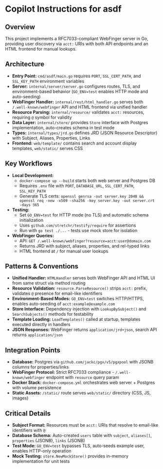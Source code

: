 # Copilot Instructions for asdf

## Overview

This project implements a RFC7033-compliant WebFinger server in Go, providing user discovery via `acct:` URIs with both API endpoints and an HTML frontend for manual lookups.

## Architecture

- **Entry Point:** `cmd/asdf/main.go` requires `PORT`, `SSL_CERT_PATH`, and `SSL_KEY_PATH` environment variables
- **Server:** `internal/server/server.go` configures routes, TLS, and environment-based behavior (`GO_ENV=test` enables HTTP mode and auto-seeding)
- **WebFinger Handler:** `internal/rest/html_handler.go` serves both `/.well-known/webfinger` API and HTML frontend via unified handler
- **Resource Parsing:** `internal/resource/` validates `acct:` resources, requiring `@` symbol for validity
- **Data Layer:** `internal/store/` provides `Store` interface with Postgres implementation, auto-creates schema in test mode
- **Types:** `internal/types/jrd.go` defines JRD (JSON Resource Descriptor) with Subject, Aliases, Properties, Links
- **Frontend:** `web/template/` contains search and account display templates, `web/static/` serves CSS

## Key Workflows

- **Local Development:**
  - `docker-compose up --build` starts both web server and Postgres DB
  - Requires `.env` file with `PORT`, `DATABASE_URL`, `SSL_CERT_PATH`, `SSL_KEY_PATH`
  - Generate TLS certs: `openssl genrsa -out server.key 2048 && openssl req -new -x509 -sha256 -key server.key -out server.crt -days 365`
- **Testing:**
  - Set `GO_ENV=test` for HTTP mode (no TLS) and automatic schema initialization
  - Uses `github.com/stretchr/testify/require` for assertions
  - Run with `go test ./...` - tests use mock store for isolation
- **WebFinger Queries:**
  - API: `GET /.well-known/webfinger?resource=acct:user@domain.com`
  - Returns JRD with subject, aliases, properties, and rel-typed links
  - HTML frontend at `/` for manual user lookups

## Patterns & Conventions

- **Unified Handler:** `HTMLHandler` serves both WebFinger API and HTML UI from same struct via method routing
- **Resource Validation:** `resource.ParseResource()` strips `acct:` prefix, validates `@` presence for email-like identifiers
- **Environment-Based Modes:** `GO_ENV=test` switches HTTP/HTTPS, enables auto-seeding of `acct:example@example.com`
- **Store Interface:** Dependency injection with `LookupBySubject()` and `SearchSubjects()` methods for testability
- **Template Loading:** `LoadTemplates()` called at startup, templates executed directly in handlers
- **JSON Responses:** WebFinger returns `application/jrd+json`, search API returns `application/json`

## Integration Points

- **Database:** Postgres via `github.com/jackc/pgx/v5/pgxpool` with JSONB columns for properties/links
- **WebFinger Protocol:** Strict RFC7033 compliance - `/.well-known/webfinger` endpoint with `resource` query param
- **Docker Stack:** `docker-compose.yml` orchestrates web server + Postgres with volume persistence
- **Static Assets:** `/static/` route serves `web/static/` directory (CSS, JS, images)

## Critical Details

- **Subject Format:** Resources must be `acct:` URIs that resolve to email-like identifiers with `@`
- **Database Schema:** Auto-created `users` table with `subject`, `aliases[]`, `properties` (JSONB), `links` (JSONB)
- **Test Mode:** `GO_ENV=test` bypasses TLS, auto-seeds example user, enables HTTP-only operation
- **Mock Testing:** `store.NewMockStore()` provides in-memory implementation for unit tests
